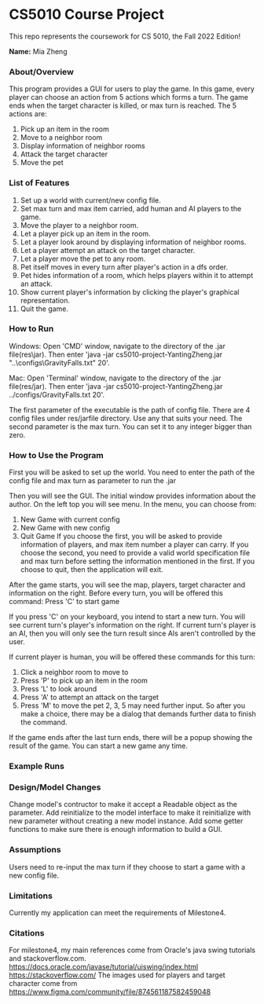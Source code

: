 # CS5010 Course Project

This repo represents the coursework for CS 5010, the Fall 2022 Edition!

**Name:** Mia Zheng


### About/Overview
This program provides a GUI for users to play the game. 
In this game, every player can choose an action from 5 actions which forms a turn. 
The game ends when the target character is killed, or max turn is reached.
The 5 actions are: 
1. Pick up an item in the room
2. Move to a neighbor room
3. Display information of neighbor rooms
4. Attack the target character
5. Move the pet


### List of Features
1. Set up a world with current/new config file. 
2. Set max turn and max item carried, add human and AI players to the game. 
3. Move the player to a neighbor room. 
4. Let a player pick up an item in the room. 
5. Let a player look around by displaying information of neighbor rooms.
6. Let a player attempt an attack on the target character.
7. Let a player move the pet to any room.
8. Pet itself moves in every turn after player's action in a dfs order.
9. Pet hides information of a room, which helps players within it to attempt an attack.
10. Show current player's information by clicking the player's graphical representation.
11. Quit the game.


### How to Run
Windows: 
Open 'CMD' window, navigate to the directory of the .jar file(res\jar).
Then enter 'java -jar cs5010-project-YantingZheng.jar "..\configs\GravityFalls.txt" 20'.

Mac:
Open 'Terminal' window, navigate to the directory of the .jar file(res/jar).
Then enter 'java -jar cs5010-project-YantingZheng.jar ../configs/GravityFalls.txt 20'.

The first parameter of the executable is the path of config file. There are 4 config files under res/jarfile directory. Use any that suits your need. 
The second parameter is the max turn. You can set it to any integer bigger than zero.


### How to Use the Program
First you will be asked to set up the world.
You need to enter the path of the config file and max turn as parameter to run the .jar

Then you will see the GUI. The initial window provides information about the author. 
On the left top you will see menu. In the menu, you can choose from:
1. New Game with current config
2. New Game with new config
3. Quit Game
If you choose the first, you will be asked to provide information of players, and max item number a player can carry.
If you choose the second, you need to provide a valid world specification file and max turn before setting the information mentioned in the first.
If you choose to quit, then the application will exit.

After the game starts, you will see the map, players, target character and information on the right.
Before every turn, you will be offered this command:
Press 'C' to start game

If you press 'C' on your keyboard, you intend to start a new turn. You will see current turn's player's information on the right. If current turn's player is an AI, then you will only see the turn result since AIs aren't controlled by the user.

If current player is human, you will be offered these commands for this turn:
1. Click a neighbor room to move to
2. Press 'P' to pick up an item in the room
3. Press 'L' to look around
4. Press 'A' to attempt an attack on the target
5. Press 'M' to move the pet
2, 3, 5 may need further input. So after you make a choice, there may be a dialog that demands further data to finish the command.

If the game ends after the last turn ends, there will be a popup showing the result of the game.
You can start a new game any time.

### Example Runs


### Design/Model Changes
Change model's contructor to make it accept a Readable object as the parameter.
Add reinitialize to the model interface to make it reinitialize with new parameter without creating a new model instance.
Add some getter functions to make sure there is enough information to build a GUI.

### Assumptions
Users need to re-input the max turn if they choose to start a game with a new config file.


### Limitations
Currently my application can meet the requirements of Milestone4.


### Citations
For milestone4, my main references come from Oracle's java swing tutorials and stackoverflow.com.
https://docs.oracle.com/javase/tutorial/uiswing/index.html
https://stackoverflow.com/
The images used for players and target character come from
https://www.figma.com/community/file/874561187582459048



